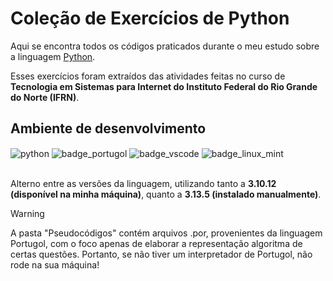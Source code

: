 # Coleção de Exercícios de Python

Aqui se encontra todos os códigos praticados durante o meu estudo sobre a linguagem [Python](https://www.python.org/).<br>

Esses exercícios foram extraídos das atividades feitas no curso de **Tecnologia em Sistemas para Internet do Instituto Federal do Rio Grande do Norte (IFRN)**.

## Ambiente de desenvolvimento

<div style="display: inline_block">
    <img align="center" alt="python" src="https://img.shields.io/badge/Python-14354C?style=for-the-badge&logo=python&logoColor=white"/>
    <img align="center" alt="badge_portugol" src="https://img.shields.io/badge/Portugol-FCC624?style=for-the-badge&logo=portugol&logoColor=black"/>
    <img align="center" alt="badge_vscode" src="https://img.shields.io/badge/Visual%20Studio%20Code-0077B5?style=for-the-badge&logo=vscode&logoColor=white"/>
    <img align="center" alt="badge_linux_mint" src="https://img.shields.io/badge/Linux%20Mint-86BE43.svg?style=for-the-badge&logo=Linux-Mint&logoColor=white"/>
    
</div><br>

Alterno entre as versões da linguagem, utilizando tanto a **3.10.12 (disponível na minha máquina)**, quanto a **3.13.5 (instalado manualmente)**.

> [!WARNING]
> A pasta "Pseudocódigos" contém arquivos .por, provenientes da linguagem Portugol, com o foco apenas de elaborar a representação algoritma de certas questões. Portanto, se não tiver um interpretador de Portugol, não rode na sua máquina!
